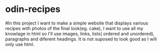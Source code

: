 # odin-recipes
#In this project I want to make a simple website that displays various recipes with photos of the final look(eg. cake), I want to use all my knowlage in html so I'll use images, links, lists( ordered and unordered), paragraphs and diferent headings.
It is not suposed to look good as I will only use html.